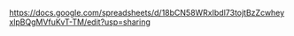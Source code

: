 https://docs.google.com/spreadsheets/d/18bCN58WRxIbdl73tojtBzZcwheyxlpBQgMVfuKvT-TM/edit?usp=sharing
